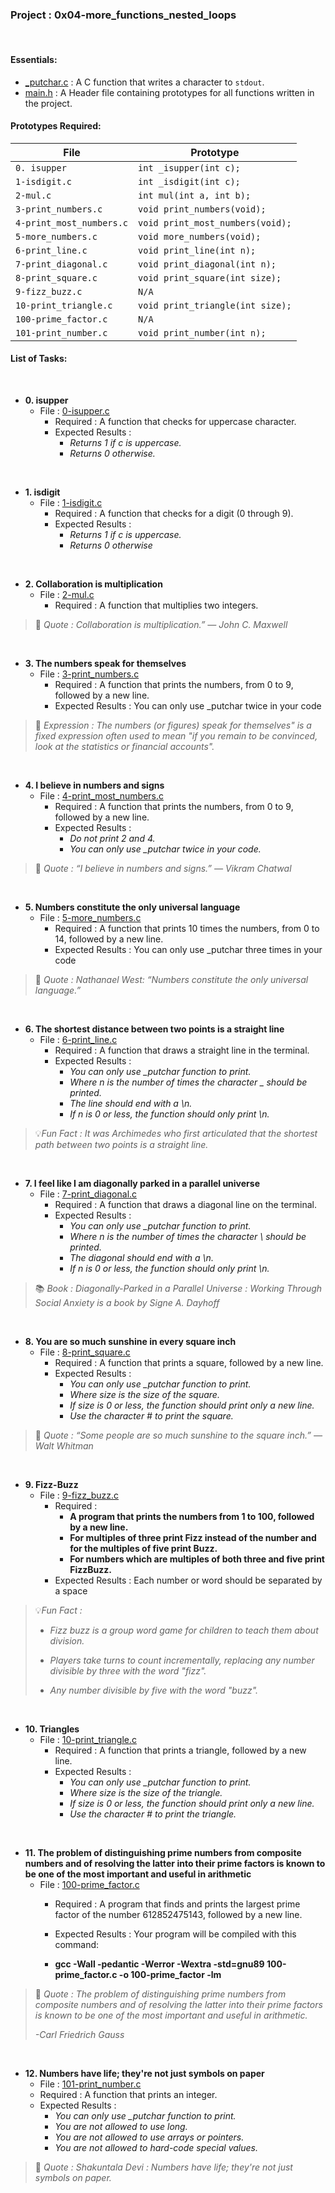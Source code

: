 <h3>Project : 0x04-more_functions_nested_loops</h3>
<br>

<h4>Essentials:</h4>

* [_putchar.c](./_putchar.c) : A C function that writes a character to `stdout`.
* [main.h](./main.h) : A Header file containing prototypes for all functions written in the project.

<h4>Prototypes Required:</h4>

| File                        | Prototype                                                      |
| ----------------------------| ---------------------------------------------------------------|
| `0. isupper`                | `int _isupper(int c);`                                         |
| `1-isdigit.c`               | `int _isdigit(int c);`                                         |
| `2-mul.c`                   | `int mul(int a, int b);`                                       |
| `3-print_numbers.c`         | `void print_numbers(void);`                                    |
| `4-print_most_numbers.c`    | `void print_most_numbers(void);`                               |
| `5-more_numbers.c`          | `void more_numbers(void);`                                     |
| `6-print_line.c`            | `void print_line(int n);`                                      |
| `7-print_diagonal.c`        | `void print_diagonal(int n);`                                  |
| `8-print_square.c`          | `void print_square(int size);`                                 |
| `9-fizz_buzz.c`             | `N/A`                                                          |
| `10-print_triangle.c`       | `void print_triangle(int size);`                               |
| `100-prime_factor.c`        | `N/A`                                                          |
| `101-print_number.c`        | `void print_number(int n);`                                    |

<h4>List of Tasks:</h4>
<br>

* **0. isupper**
  * File : [0-isupper.c](./0-isupper.c)
    * Required : A function that checks for uppercase character.
    * Expected Results :
      * *Returns 1 if c is uppercase.*
      * *Returns 0 otherwise.*
<br>

* **1. isdigit**
  * File : [1-isdigit.c](./1-isdigit.c)
    * Required : A function that checks for a digit (0 through 9).
    * Expected Results :
      * *Returns 1 if c is uppercase.*
      * *Returns 0 otherwise*
<br>
    
* **2. Collaboration is multiplication**
  * File : [2-mul.c](./2-mul.c)
    * Required : A function that multiplies two integers.
    
> 💬 *Quote : Collaboration is multiplication.” — John C. Maxwell*

<br>

* **3. The numbers speak for themselves**
  * File : [3-print_numbers.c](./3-print_numbers.c)
    * Required : A function that prints the numbers, from 0 to 9, followed by a new line.
    * Expected Results : You can only use _putchar twice in your code
    
> 💭 *Expression : The numbers (or figures) speak for themselves" is a fixed expression often used to mean "if you remain to be convinced, look at the statistics or financial accounts".*

<br>

* **4. I believe in numbers and signs**
  * File : [4-print_most_numbers.c](./4-print_most_numbers.c)
    * Required : A function that prints the numbers, from 0 to 9, followed by a new line.
    * Expected Results :
      * *Do not print 2 and 4.*
      * *You can only use _putchar twice in your code.*
      
> 💬 *Quote : “I believe in numbers and signs.” — Vikram Chatwal*

<br>

* **5. Numbers constitute the only universal language**
  * File : [5-more_numbers.c](./5-more_numbers.c)
    * Required : A function that prints 10 times the numbers, from 0 to 14, followed by a new line.
    * Expected Results : You can only use _putchar three times in your code
    
> 💬 *Quote : Nathanael West: “Numbers constitute the only universal language.”*

<br>

* **6. The shortest distance between two points is a straight line**
  * File : [6-print_line.c](./6-print_line.c)
    * Required : A function that draws a straight line in the terminal.
    * Expected Results : 
      * *You can only use _putchar function to print.*
      * *Where n is the number of times the character _ should be printed.*
      * *The line should end with a \n.*
      * *If n is 0 or less, the function should only print \n.*
      
> 💡*Fun Fact : It was Archimedes who first articulated that the shortest path between two points is a straight line.*

<br>

* **7. I feel like I am diagonally parked in a parallel universe**
  * File : [7-print_diagonal.c](./7-print_diagonal.c)
    * Required : A function that draws a diagonal line on the terminal.
    * Expected Results :   
      * *You can only use _putchar function to print.*
      * *Where n is the number of times the character \ should be printed.*
      * *The diagonal should end with a \n.*
      * *If n is 0 or less, the function should only print \n.*
      
> 📚 *Book : Diagonally-Parked in a Parallel Universe : Working Through Social Anxiety is a book by Signe A. Dayhoff*

<br>

* **8. You are so much sunshine in every square inch**
  * File : [8-print_square.c](./8-print_square.c)
    * Required : A function that prints a square, followed by a new line.
    * Expected Results : 
      * *You can only use _putchar function to print.*
      * *Where size is the size of the square.*
      * *If size is 0 or less, the function should print only a new line.*
      * *Use the character # to print the square.*
      
> 💬 *Quote : “Some people are so much sunshine to the square inch.” ― Walt Whitman*

<br>

* **9. Fizz-Buzz**
  * File : [9-fizz_buzz.c](./9-fizz_buzz.c)
    * Required : 
      * **A program that prints the numbers from 1 to 100, followed by a new line.**
      * **For multiples of three print Fizz instead of the number and for the  multiples of five print Buzz.**
      * **For numbers which are multiples of both three and five print FizzBuzz.**
    * Expected Results : Each number or word should be separated by a space

> 💡*Fun Fact :*
>
> - *Fizz buzz is a group word game for children to teach them about division.*
> 
> - *Players take turns to count incrementally, replacing any number divisible by three with the word "fizz".*
> 
> - *Any number divisible by five with the word "buzz".*

<br>

* **10. Triangles**
  * File : [10-print_triangle.c](./10-print_triangle.c)
    * Required : A function that prints a triangle, followed by a new line.
    * Expected Results : 
      * *You can only use _putchar function to print.*
      * *Where size is the size of the triangle.*
      * *If size is 0 or less, the function should print only a new line.*
      * *Use the character # to print the triangle.*
<br>
  
* **11. The problem of distinguishing prime numbers from composite numbers and of resolving the latter into their prime factors is known to be one of the most important and useful in arithmetic**
  * File : [100-prime_factor.c](./100-prime_factor.c)
    * Required : A program that finds and prints the largest prime factor of the number 612852475143, followed by a new line.
    * Expected Results : Your program will be compiled with this command:
        
    * **gcc -Wall -pedantic -Werror -Wextra -std=gnu89 100-prime_factor.c -o 100-prime_factor -lm**
    
> 💬 *Quote : The problem of distinguishing prime numbers from composite numbers and of resolving the latter into their prime factors is known to be one of the most important and useful in arithmetic.*
> 
> *-Carl Friedrich Gauss*

<br>

* **12. Numbers have life; they're not just symbols on paper**
  * File : [101-print_number.c](./101-print_number.c)
  * Required : A function that prints an integer.
  * Expected Results :
    * *You can only use _putchar function to print.*
    * *You are not allowed to use long.*
    * *You are not allowed to use arrays or pointers.*
    * *You are not allowed to hard-code special values.*
    
> 💬 *Quote : Shakuntala Devi : Numbers have life; they're not just symbols on paper.*
